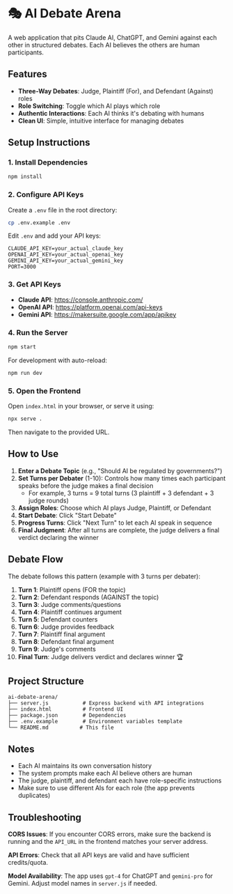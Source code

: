# 🎭 AI Debate Arena

A web application that pits Claude AI, ChatGPT, and Gemini against each other in structured debates. Each AI believes the others are human participants.

## Features

- **Three-Way Debates**: Judge, Plaintiff (For), and Defendant (Against) roles
- **Role Switching**: Toggle which AI plays which role
- **Authentic Interactions**: Each AI thinks it's debating with humans
- **Clean UI**: Simple, intuitive interface for managing debates

## Setup Instructions

### 1. Install Dependencies

```bash
npm install
```

### 2. Configure API Keys

Create a `.env` file in the root directory:

```bash
cp .env.example .env
```

Edit `.env` and add your API keys:

```
CLAUDE_API_KEY=your_actual_claude_key
OPENAI_API_KEY=your_actual_openai_key
GEMINI_API_KEY=your_actual_gemini_key
PORT=3000
```

### 3. Get API Keys

- **Claude API**: https://console.anthropic.com/
- **OpenAI API**: https://platform.openai.com/api-keys
- **Gemini API**: https://makersuite.google.com/app/apikey

### 4. Run the Server

```bash
npm start
```

For development with auto-reload:

```bash
npm run dev
```

### 5. Open the Frontend

Open `index.html` in your browser, or serve it using:

```bash
npx serve .
```

Then navigate to the provided URL.

## How to Use

1. **Enter a Debate Topic** (e.g., "Should AI be regulated by governments?")
2. **Set Turns per Debater** (1-10): Controls how many times each participant speaks before the judge makes a final decision
   - For example, 3 turns = 9 total turns (3 plaintiff + 3 defendant + 3 judge rounds)
3. **Assign Roles**: Choose which AI plays Judge, Plaintiff, or Defendant
4. **Start Debate**: Click "Start Debate"
5. **Progress Turns**: Click "Next Turn" to let each AI speak in sequence
6. **Final Judgment**: After all turns are complete, the judge delivers a final verdict declaring the winner

## Debate Flow

The debate follows this pattern (example with 3 turns per debater):
1. **Turn 1**: Plaintiff opens (FOR the topic)
2. **Turn 2**: Defendant responds (AGAINST the topic)
3. **Turn 3**: Judge comments/questions
4. **Turn 4**: Plaintiff continues argument
5. **Turn 5**: Defendant counters
6. **Turn 6**: Judge provides feedback
7. **Turn 7**: Plaintiff final argument
8. **Turn 8**: Defendant final argument
9. **Turn 9**: Judge's comments
10. **Final Turn**: Judge delivers verdict and declares winner 🏆

## Project Structure

```
ai-debate-arena/
├── server.js           # Express backend with API integrations
├── index.html          # Frontend UI
├── package.json        # Dependencies
├── .env.example        # Environment variables template
└── README.md          # This file
```

## Notes

- Each AI maintains its own conversation history
- The system prompts make each AI believe others are human
- The judge, plaintiff, and defendant each have role-specific instructions
- Make sure to use different AIs for each role (the app prevents duplicates)

## Troubleshooting

**CORS Issues**: If you encounter CORS errors, make sure the backend is running and the `API_URL` in the frontend matches your server address.

**API Errors**: Check that all API keys are valid and have sufficient credits/quota.

**Model Availability**: The app uses `gpt-4` for ChatGPT and `gemini-pro` for Gemini. Adjust model names in `server.js` if needed.
